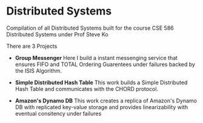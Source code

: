 # Distributed Systems
Compilation of all Distributed Systems built for the course CSE 586 Distributed Systems under Prof Steve Ko

There are 3 Projects

* **Group Messenger**
  Here I build a instant messenging service that ensures FIFO and TOTAL Ordering Guarentees under failures backed by the ISIS Algorithm.
  
 * **Simple Distributed Hash Table**
  This work builds a Simple Distributed Hash Table and communicates with the CHORD protocol.
  
 * **Amazon's Dynamo DB**
  This work creates a replica of Amazon's Dynamo DB with replicated key-value storage and provides linearizability with eventual     consitency under failures
